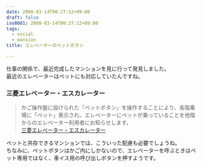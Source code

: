 ```yaml
---
date: 2008-03-14T00:27:12+09:00
draft: false
iso8601: 2008-03-14T00:27:12+09:00
tags:
  - social
  - mansion
title: エレベーターのペットボタン

---
```


仕事の関係で、最近完成したマンションを見に行って発見しました。  
最近のエレベーターはペットにも対応していたんですね。

### 三菱エレベーター・エスカレーター

> かご操作盤に設けられた「ペットボタン」を操作することにより、各階乗場に「ペット」表示され、エレベーターにペットが乗っていることを他階からのエレベーター利用者にお知らせします。  
> [三菱エレベーター・エスカレーター](http://www.mitsubishi-elevator.com/jp/html/product/option/serv.htm)

ペットと共存できるマンションでは、こういった配慮も必要でしょうね。  
ちなみに、ペットボタンはかご内にしかないので、エレベーターを呼ぶときはペット専用ではなく、車イス用の呼び出しボタンを押すようです。
